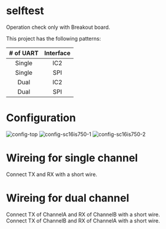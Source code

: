 # selftest
Operation check only with Breakout board.

This project has the following patterns:

|# of UART|Interface|
|:-:|:-:|
|Single|IC2|
|Single|SPI|
|Dual|IC2|
|Dual|SPI|

# Configuration   
![config-top](https://user-images.githubusercontent.com/6020549/148172889-67e97980-84bb-48c9-ab57-273b1379ec8c.jpg)
![config-sc16is750-1](https://user-images.githubusercontent.com/6020549/148172896-f2fbfc7a-3cb7-41de-88f5-783144e15425.jpg)
![config-sc16is750-2](https://user-images.githubusercontent.com/6020549/148172904-0678461f-efba-4577-ae3e-02799d8be4d6.jpg)


# Wireing for single channel  
Connect TX and RX with a short wire.   

# Wireing for dual channel  
Connect TX of ChannelA and RX of ChannelB with a short wire.   
Connect TX of ChannelB and RX of ChannelA with a short wire.   
